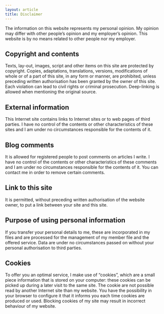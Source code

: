 ```yaml
---
layout: article
title: Disclaimer
---
```


The information on this website represents my personal opinion. My opinion may differ with other people’s opinion and my employer’s opinion. This website is by no means related to other people nor my employer.

## Copyright and contents

Texts, lay-out, images, script and other items on this site are protected by copyright. Copies, adaptations, translations, versions, modifications of whole or of a part of this site, in any form or manner, are prohibited, unless preceding written authorisation has been granted by the owner of this site. Each violation can lead to civil rights or criminal prosecution. Deep-linking is allowed when mentioning the original source.

## External information

This Internet site contains links to Internet sites or to web pages of third parties. I have no control of the contents or other characteristics of these sites and I am under no circumstances responsible for the contents of it.

## Blog comments

It is allowed for registered people to post comments on articles I write. I have no control of the contents or other characteristics of these comments and I am under no circumstances responsible for the contents of it. You can contact me in order to remove certain comments.

## Link to this site

It is permitted, without preceding written authorisation of the website owner, to put a link between your site and this site.

## Purpose of using personal information

If you transfer your personal details to me, these are incorporated in my files and are processed for the management of my member file and the offered service. Data are under no circumstances passed on without your personal authorisation to third parties.

## Cookies

To offer you an optimal service, I make use of “cookies”, which are a small piece information that is stored on your computer: these cookies can be picked up during a later visit to the same site. The cookie are not possible read by another Internet site than my website. You have the possibility in your browser to configure it that it informs you each time cookies are produced or used. Blocking cookies of my site may result in incorrect behaviour of my website.